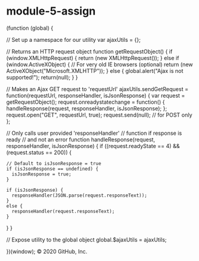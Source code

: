 # module-5-assign
(function (global) {

// Set up a namespace for our utility
var ajaxUtils = {};


// Returns an HTTP request object
function getRequestObject() {
  if (window.XMLHttpRequest) {
    return (new XMLHttpRequest());
  } 
  else if (window.ActiveXObject) {
    // For very old IE browsers (optional)
    return (new ActiveXObject("Microsoft.XMLHTTP"));
  } 
  else {
    global.alert("Ajax is not supported!");
    return(null); 
  }
}


// Makes an Ajax GET request to 'requestUrl'
ajaxUtils.sendGetRequest = 
  function(requestUrl, responseHandler, isJsonResponse) {
    var request = getRequestObject();
    request.onreadystatechange = 
      function() { 
        handleResponse(request, 
                       responseHandler,
                       isJsonResponse); 
      };
    request.open("GET", requestUrl, true);
    request.send(null); // for POST only
  };


// Only calls user provided 'responseHandler'
// function if response is ready
// and not an error
function handleResponse(request,
                        responseHandler,
                        isJsonResponse) {
  if ((request.readyState == 4) &&
     (request.status == 200)) {

    // Default to isJsonResponse = true
    if (isJsonResponse == undefined) {
      isJsonResponse = true;
    }

    if (isJsonResponse) {
      responseHandler(JSON.parse(request.responseText));
    }
    else {
      responseHandler(request.responseText);
    }
  }
}


// Expose utility to the global object
global.$ajaxUtils = ajaxUtils;


})(window);
© 2020 GitHub, Inc.
